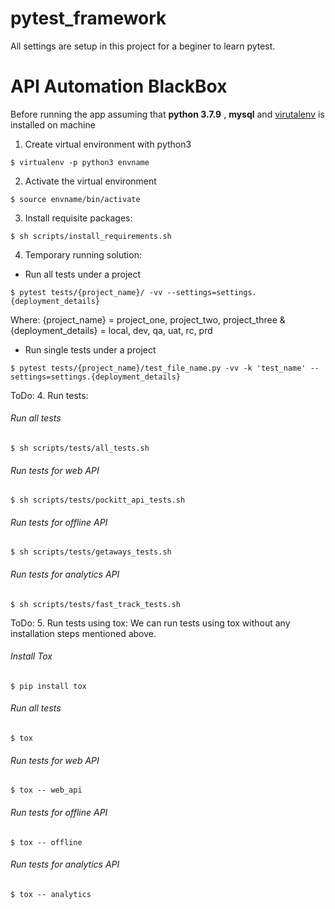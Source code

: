 # pytest_framework
All settings are setup in this project for a beginer to learn pytest.

# API Automation BlackBox

Before running the app assuming that **python 3.7.9** , **mysql** and [virutalenv](http://python-guide-pt-br.readthedocs.io/en/latest/dev/virtualenvs/) is installed on machine

1. Create virtual environment with python3
```shell
$ virtualenv -p python3 envname
```
2. Activate the virtual environment
```shell
$ source envname/bin/activate
```
3. Install requisite packages:
```shell
$ sh scripts/install_requirements.sh
```

4. Temporary running solution:
- Run all tests under a project
```shell
$ pytest tests/{project_name}/ -vv --settings=settings.{deployment_details}
```
Where:
{project_name} = project_one, project_two, project_three & 
{deployment_details} = local, dev, qa, uat, rc, prd

- Run single tests under a project
```shell
$ pytest tests/{project_name}/test_file_name.py -vv -k 'test_name' --settings=settings.{deployment_details}
```


ToDo:
4. Run tests:
###### Run all tests
```shell
$ sh scripts/tests/all_tests.sh
```
###### Run tests for web API
```shell
$ sh scripts/tests/pockitt_api_tests.sh
```
###### Run tests for offline API
```shell
$ sh scripts/tests/getaways_tests.sh
```
###### Run tests for analytics API
```shell
$ sh scripts/tests/fast_track_tests.sh
```

ToDo:
5. Run tests using tox:
We can run tests using tox without any installation steps mentioned above.

###### Install Tox
```shell
$ pip install tox
```
###### Run all tests
```shell
$ tox
```
###### Run tests for web API
```shell
$ tox -- web_api
```
###### Run tests for offline API
```shell
$ tox -- offline
```
###### Run tests for analytics API
```shell
$ tox -- analytics
```

